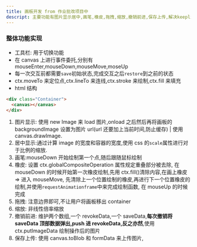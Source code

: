 ```yaml
---
title: 画板开发 from 作业批改项目中
descript: 主要功能有图片显示居中,画笔,橡皮,拖拽,缩放,撤销前进,保存上传,解决keeplive导致图片缓存无法更新的冲突
---
```


### 整体功能实现

- 工具栏: 用于切换功能
- 在 canvas 上进行事件委托,分别有 mouseEnter,mouseDown,mouseMove,moseUp
- 每一次交互前都需要`save`初始状态,完成交互之后`restore`到之前的状态
- ctx.moveTo 来定位点,ctx.lineTo 来连线,ctx.stroke 来绘制,ctx.fill 来填充
- html 结构

```html
<div class="Container">
  <canvas></canvas>
</div>
```

1. 图片显示: 使用 new Image 来 load 图片,onload 之后然后再将画板的 backgroundImage 设置为图片 url(url 还要加上当前时间,防止缓存) | 使用 canvas.drawImage.
2. 居中显示:通过计算 image 的宽度和容器的宽度,使用 css 的`scale`属性进行对于比例的缩放.
3. 画笔:mouseDown 开始绘制第一个点,随后跟随鼠标绘制
4. 橡皮: 设置 ctx.globalCompositeOperation 属性规定重叠部分被去除, 在 mouseDown 的时候开始第一次橡皮绘制,先用 ctx.fill()清除内容,在画上橡皮 => 进入 mouseMove, 先清除上一个位置绘制的橡皮,再进行下一个位置橡皮的绘制,并使用`requestAnimationframe`中来完成绘制函数, 在 mouseUp 的时候完成
5. 拖拽: 注意边界即可,不让用户将画板移出 container
6. 缩放: 非线性倍率缩放
7. 撤销前进: 维护两个数组,一个 revokeData,一个 saveData,**每次撤销将 saveData 顶部数据弹出,push 进 revokeData,反之亦然**,使用 ctx.putImageData 绘制操作后的图片
8. 保存上传: 使用 canvas.toBlob 和 formData 来上传图片,
